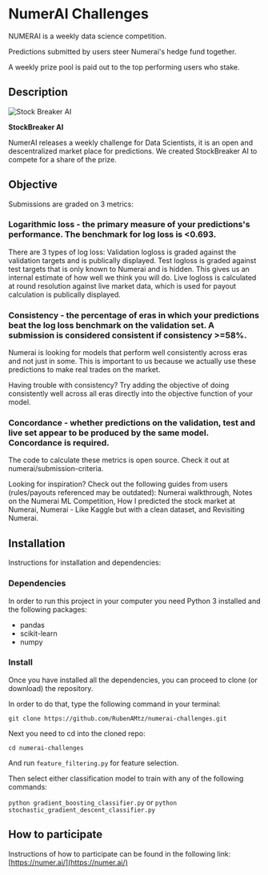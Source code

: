 # NumerAI Challenges

NUMERAI is a weekly data science competition.

Predictions submitted by users steer Numerai's hedge fund together.

A weekly prize pool is paid out to the top performing users who stake.

## Description

![Stock Breaker AI](https://i.imgur.com/MBAWdPS.png)

<strong>StockBreaker AI</strong>

NumerAI releases a weekly challenge for Data Scientists, it is an open and descentralized market place for predictions.
We created StockBreaker AI to compete for a share of the prize.

## Objective

Submissions are graded on 3 metrics:

### Logarithmic loss - the primary measure of your predictions's performance. The benchmark for log loss is <0.693.

There are 3 types of log loss: Validation logloss is graded against the validation targets and is publically displayed. Test logloss is graded against test targets that is only known to Numerai and is hidden. This gives us an internal estimate of how well we think you will do. Live logloss is calculated at round resolution against live market data, which is used for payout calculation is publically displayed.

### Consistency - the percentage of eras in which your predictions beat the log loss benchmark on the validation set. A submission is considered consistent if consistency >=58%.

Numerai is looking for models that perform well consistently across eras and not just in some. This is important to us because we actually use these predictions to make real trades on the market.

 Having trouble with consistency? Try adding the objective of doing consistently well across all eras directly into the objective function of your model.

### Concordance - whether predictions on the validation, test and live set appear to be produced by the same model. Concordance is required.

 The code to calculate these metrics is open source. Check it out at numerai/submission-criteria.  

 Looking for inspiration? Check out the following guides from users (rules/payouts referenced may be outdated): Numerai walkthrough, Notes on the Numerai ML Competition, How I predicted the stock market at Numerai, Numerai - Like Kaggle but with a clean dataset, and Revisiting Numerai.

## Installation

Instructions for installation and dependencies:

### Dependencies

In order to run this project in your computer you need Python 3 installed and the following packages:  

- pandas
- scikit-learn
- numpy

### Install

Once you have installed all the dependencies, you can proceed to clone (or download) the repository.  

In order to do that, type the following command in your terminal:

```
git clone https://github.com/RubenAMtz/numerai-challenges.git
```

Next you need to cd into the cloned repo:

```
cd numerai-challenges
```

And run `feature_filtering.py` for feature selection.  

Then select either classification model to train with any of the following commands:  

`python gradient_boosting_classifier.py` or `python stochastic_gradient_descent_classifier.py`

## How to participate

Instructions of how to participate can be found in the following link:  
[https://numer.ai/](https://numer.ai/)
